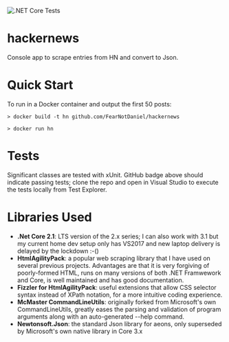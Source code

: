 ![.NET Core Tests](https://github.com/FearNotDaniel/hackernews/workflows/.NET%20Core%20Tests/badge.svg?event=push)

# hackernews
Console app to scrape entries from HN and convert to Json.

# Quick Start

To run in a Docker container and output the first 50 posts:

`> docker build -t hn github.com/FearNotDaniel/hackernews`

`> docker run hn`

# Tests

Significant classes are tested with xUnit. GitHub badge above should indicate passing tests; clone the repo and open in Visual Studio to execute the tests locally from Test Explorer.

# Libraries Used

* **.Net Core 2.1**: LTS version of the 2.x series; I can also work with 3.1 but my current home dev setup only has VS2017 and new laptop delivery is delayed by the lockdown :-()
* **HtmlAgilityPack**: a popular web scraping library that I have used on several previous projects. Advantages are that it is very forgiving of poorly-formed HTML, runs on many versions of both .NET Framwework and Core, is well maintained and has good documentation.
* **Fizzler for HtmlAgilityPack**: useful extensions that allow CSS selector syntax instead of XPath notation, for a more intuitive coding experience.
* **McMaster CommandLineUtils**: originally forked from Microsoft's own CommandLineUtils, greatly eases the parsing and validation of program arguments along with an auto-generated --help command.
* **Newtonsoft.Json**: the standard Json library for aeons, only superseded by Microsoft's own native library in Core 3.x
